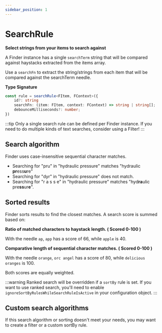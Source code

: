 ```yaml
---
sidebar_position: 1
---
```


# SearchRule

**Select strings from your items to search against**

A Finder instance has a single `searchTerm` string that will be compared against haystacks extracted from the items array.

Use a `searchFn` to extract the string/strings from each item that will be compared against the searchTerm needle.

**Type Signature**

```ts
const rule = searchRule<FItem, FContext>({
    id?: string
    searchFn: (item: FItem, context: FContext) => string | string[];
    debounceMilliseconds?: number;
})
```

:::tip
Only a single search rule can be defined per Finder instance. If you need to do multiple kinds of text searches, consider using a Filter!
:::

## Search algorithm

Finder uses case-insensitive sequential character matches.

- Searching for "pru" in "hydraulic pressure" matches "hydraulic **pr**ess**u**re"
- Searching for "dyr" in "hydraulic pressure" does not match.
- Searching for "r a s s e" in "hydraulic pressure" matches "hyd**ra**ulic pre**ss**ur**e**".

## Sorted results

Finder sorts results to find the closest matches. A search score is summed based on:

**Ratio of matched characters to haystack length. ( Scored 0-100 )**

With the needle `ap`, `app` has a score of 66, while `apple` is 40.

**Comparative length of sequential character matches. ( Scored 0-100 )**

With the needle `orange`, `orc angel` has a score of 80, while `delicious oranges` is 100.

Both scores are equally weighted.

:::warning
Ranked search will be overridden if a `sortBy` rule is set. If you want to use ranked search, you'll need to enable `ignoreSortByRulesWhileSearchRuleIsActive` in your configuration object.
:::

## Custom search algorithms

If this search algorithm or sorting doesn't meet your needs, you may want to create a filter or a custom sortBy rule.
